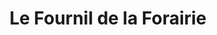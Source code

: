 ---
title: "Le Fournil de la Forairie"
url: /fougeres/le-fournil-de-la-forairie/
shop: boulangerie
---